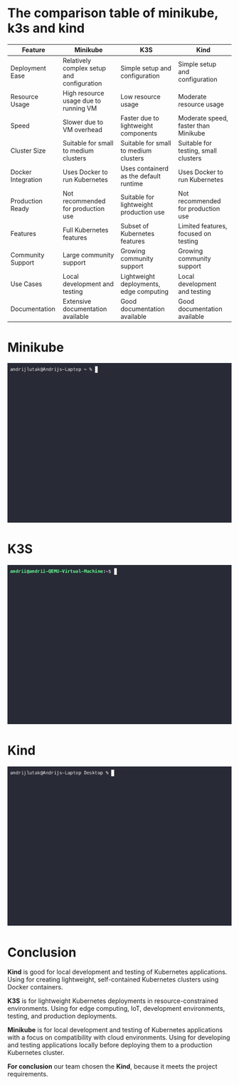 # The comparison table of minikube, k3s and kind

| Feature            | Minikube                                   | K3S                                     | Kind                                 |
|--------------------|--------------------------------------------|-----------------------------------------|--------------------------------------|
| Deployment Ease    | Relatively complex setup and configuration | Simple setup and configuration          | Simple setup and configuration       |
| Resource Usage     | High resource usage due to running VM      | Low resource usage                      | Moderate resource usage              |
| Speed              | Slower due to VM overhead                  | Faster due to lightweight components    | Moderate speed, faster than Minikube |
| Cluster Size       | Suitable for small to medium clusters      | Suitable for small to medium clusters   | Suitable for testing, small clusters |
| Docker Integration | Uses Docker to run Kubernetes              | Uses containerd as the default runtime  | Uses Docker to run Kubernetes        |
| Production Ready   | Not recommended for production use         | Suitable for lightweight production use | Not recommended for production use   |
| Features           | Full Kubernetes features                   | Subset of Kubernetes features           | Limited features, focused on testing |
| Community Support  | Large community support                    | Growing community support               | Growing community support            |
| Use Cases          | Local development and testing              | Lightweight deployments, edge computing | Local development and testing        |
| Documentation      | Extensive documentation available          | Good documentation available            | Good documentation available         |

# Minikube

![minikube.gif](..%2Fresources%2Fminikube.gif)

# K3S

![k3s.gif](..%2Fresources%2Fk3s.gif)

# Kind

![kind.gif](..%2Fresources%2Fkind.gif)

# Conclusion
**Kind** is good for local development and testing of Kubernetes applications. Using for creating lightweight, self-contained Kubernetes clusters using Docker containers.

**K3S** is for lightweight Kubernetes deployments in resource-constrained environments. Using for edge computing, IoT, development environments, testing, and production deployments.

**Minikube**  is for local development and testing of Kubernetes applications with a focus on compatibility with cloud environments. Using for developing and testing applications locally before deploying them to a production Kubernetes cluster.

**For conclusion** our team chosen the **Kind**, because it meets the project requirements.